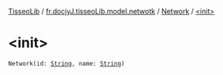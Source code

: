[TisseoLib](../../index.md) / [fr.docjyJ.tisseoLib.model.netwotk](../index.md) / [Network](index.md) / [&lt;init&gt;](./-init-.md)

# &lt;init&gt;

`Network(id: `[`String`](https://kotlinlang.org/api/latest/jvm/stdlib/kotlin/-string/index.html)`, name: `[`String`](https://kotlinlang.org/api/latest/jvm/stdlib/kotlin/-string/index.html)`)`